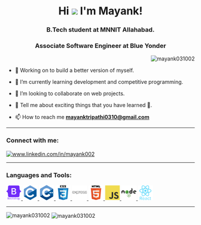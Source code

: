 <h1 align="center">Hi  <img src="https://media.giphy.com/media/hvRJCLFzcasrR4ia7z/giphy.gif" width="30px"> I'm Mayank!</h1>

<h3 align="center">B.Tech student at MNNIT Allahabad.</h3>

<h3 align="center">Associate Software Engineer at Blue Yonder</h3>

<p align="right"> <img src="https://komarev.com/ghpvc/?username=mayank031002&label=Profile%20views&color=00BB00&style=flat" alt="mayank031002" /> </p>

- 🔭 Working on to build a better version of myself.

- 🌱 I’m currently learning development and competitive programming.

- 👯 I’m looking to collaborate on web projects.

- 💬 Tell me about exciting things that you have learned 🙂.

- 📫 How to reach me **mayanktripathi0310@gmail.com**


***
<!-- Contact me -->

<h3 align="left">Connect with me:</h3>
<p align="left">
<a href="https://www.linkedin.com/in/mayank002" target="blank"><img align="center" src="https://raw.githubusercontent.com/rahuldkjain/github-profile-readme-generator/master/src/images/icons/Social/linked-in-alt.svg" alt="www.linkedin.com/in/mayank002" height="30" width="40" /></a>

</p>


***
<!-- Languages and tools -->

<h3 align="left">Languages and Tools:</h3>
<p align="left"> <a href="https://getbootstrap.com" target="_blank" rel="noreferrer"> <img src="https://raw.githubusercontent.com/devicons/devicon/master/icons/bootstrap/bootstrap-plain-wordmark.svg" alt="bootstrap" width="40" height="40"/> </a> 
<a href="https://www.cprogramming.com/" target="_blank" rel="noreferrer"> <img src="https://raw.githubusercontent.com/devicons/devicon/master/icons/c/c-original.svg" alt="c" width="40" height="40"/> </a> <a href="https://www.w3schools.com/cpp/" target="_blank" rel="noreferrer"> <img src="https://raw.githubusercontent.com/devicons/devicon/master/icons/cplusplus/cplusplus-original.svg" alt="cplusplus" width="40" height="40"/> </a> <a href="https://www.w3schools.com/css/" target="_blank" rel="noreferrer"> <img src="https://raw.githubusercontent.com/devicons/devicon/master/icons/css3/css3-original-wordmark.svg" alt="css3" width="40" height="40"/> </a> <a href="https://expressjs.com" target="_blank" rel="noreferrer"> <img src="https://raw.githubusercontent.com/devicons/devicon/master/icons/express/express-original-wordmark.svg" alt="express" width="40" height="40"/> </a>
<a href="https://www.w3.org/html/" target="_blank" rel="noreferrer"> <img src="https://raw.githubusercontent.com/devicons/devicon/master/icons/html5/html5-original-wordmark.svg" alt="html5" width="40" height="40"/> </a> <a href="https://developer.mozilla.org/en-US/docs/Web/JavaScript" target="_blank" rel="noreferrer"> <img src="https://raw.githubusercontent.com/devicons/devicon/master/icons/javascript/javascript-original.svg" alt="javascript" width="40" height="40"/> </a> <a href="https://nodejs.org" target="_blank" rel="noreferrer"> <img src="https://raw.githubusercontent.com/devicons/devicon/master/icons/nodejs/nodejs-original-wordmark.svg" alt="nodejs" width="40" height="40"/> </a> <a href="https://reactjs.org/" target="_blank" rel="noreferrer"> <img src="https://raw.githubusercontent.com/devicons/devicon/master/icons/react/react-original-wordmark.svg" alt="react" width="40" height="40"/> </a> </p>

***

<p><img align="left" src="https://github-readme-stats.vercel.app/api/top-langs?username=mayank031002&show_icons=true&locale=en&layout=compact&theme=onedark" alt="mayank031002" /></p>

<p>&nbsp;<img align="center" src="https://github-readme-stats.vercel.app/api?username=mayank031002&show_icons=true&locale=en&theme=onedark" alt="mayank031002" /></p>
